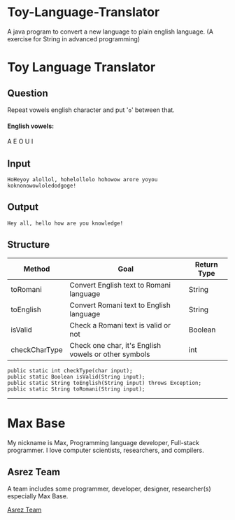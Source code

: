# Toy-Language-Translator

A java program to convert a new language to plain english language. (A exercise for String in advanced programming)

# Toy Language Translator

## Question

Repeat vowels english character and put '`o`' between that.

#### English vowels:
A E O U I

## Input

```
HoHeyoy alollol, hohelollolo hohowow arore yoyou koknonowowloledodgoge!
```

## Output

```
Hey all, hello how are you knowledge!
```




## Structure 

|   Method   | Goal | Return Type |
| ---------- | ---- | ------------ |
| toRomani   | Convert English text to Romani language | String |
| toEnglish  | Convert Romani text to English language | String |
| isValid    | Check a Romani text is valid or not | Boolean |
| checkCharType  | Check one char, it's English vowels or other symbols | int |

```
public static int checkType(char input);
public static Boolean isValid(String input);
public static String toEnglish(String input) throws Exception;
public static String toRomani(String input);
```

---------

# Max Base

My nickname is Max, Programming language developer, Full-stack programmer. I love computer scientists, researchers, and compilers.

## Asrez Team

A team includes some programmer, developer, designer, researcher(s) especially Max Base.

[Asrez Team](https://www.asrez.com/)
